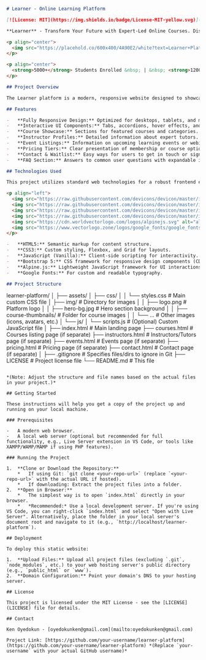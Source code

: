```markdown
# Learner - Online Learning Platform

[![License: MIT](https://img.shields.io/badge/License-MIT-yellow.svg)](https://opensource.org/licenses/MIT)

**Learner** - Transform Your Future with Expert-Led Online Courses. Discover thousands of high-quality courses designed by industry professionals. Learn at your own pace, gain in-demand skills, and advance your career from anywhere in the world.

<p align="center">
  <img src="https://placehold.co/600x400/4A90E2/white?text=Learner+Platform" alt="Learner Platform Banner" width="100%">
</p>

<p align="center">
  <strong>5000+</strong> Students Enrolled &nbsp; | &nbsp; <strong>1200+</strong> Expert-Led Courses &nbsp; | &nbsp; <strong>98%</strong> Success Rate
</p>

## Project Overview

The Learner platform is a modern, responsive website designed to showcase online courses and learning resources. It provides an intuitive interface for users to explore course offerings, learn about expert instructors, and get information about platform features.

## Features

-   **Fully Responsive Design:** Optimized for desktops, tablets, and mobile devices.
-   **Interactive UI Components:** Tabs, accordions, hover effects, and smooth scrolling.
-   **Course Showcase:** Sections for featured courses and categories.
-   **Instructor Profiles:** Detailed information about expert tutors.
-   **Event Listings:** Information on upcoming learning events or webinars.
-   **Pricing Tiers:** Clear presentation of membership or course options.
-   **Contact & Waitlist:** Easy ways for users to get in touch or sign up for updates.
-   **FAQ Section:** Answers to common user questions with expandable items.

## Technologies Used

This project utilizes standard web technologies for a robust frontend experience.

<p align="left">
  <img src="https://raw.githubusercontent.com/devicons/devicon/master/icons/html5/html5-original-wordmark.svg" alt="html5" width="40" height="40"/>
  <img src="https://raw.githubusercontent.com/devicons/devicon/master/icons/css3/css3-original-wordmark.svg" alt="css3" width="40" height="40"/>
  <img src="https://raw.githubusercontent.com/devicons/devicon/master/icons/javascript/javascript-original.svg" alt="javascript" width="40" height="40"/>
  <img src="https://raw.githubusercontent.com/devicons/devicon/master/icons/bootstrap/bootstrap-plain-wordmark.svg" alt="bootstrap" width="40" height="40"/>
  <img src="https://cdn.worldvectorlogo.com/logos/alpinejs.svg" alt="alpinejs" width="40" height="40"/>
  <img src="https://www.vectorlogo.zone/logos/google_fonts/google_fonts-icon.svg" alt="googlefonts" width="40" height="40"/>
</p>

-   **HTML5:** Semantic markup for content structure.
-   **CSS3:** Custom styling, Flexbox, and Grid for layouts.
-   **JavaScript (Vanilla):** Client-side scripting for interactivity.
-   **Bootstrap 5:** CSS framework for responsive design components (CDN).
-   **Alpine.js:** Lightweight JavaScript framework for UI interactions (CDN).
-   **Google Fonts:** For custom and readable typography.

## Project Structure

```
learner-platform/
│
├── assets/
│   ├── css/
│   │   └── styles.css          # Main custom CSS file
│   ├── img/                    # Directory for images
│   │   ├── logo.png            # Platform logo
│   │   ├── hero-bg.jpg         # Hero section background
│   │   ├── course-thumbnails/  # Folder for course images
│   │   └── ...                 # Other images (icons, avatars, etc.)
│   └── js/
│       └── scripts.js          # (Optional) Custom JavaScript file
│
├── index.html                 # Main landing page
├── courses.html               # Courses listing page (if separate)
├── instructors.html           # Instructors/Tutors page (if separate)
├── events.html                # Events page (if separate)
├── pricing.html               # Pricing page (if separate)
├── contact.html               # Contact page (if separate)
│
├── .gitignore                 # Specifies files/dirs to ignore in Git
├── LICENSE                    # Project license file
└── README.md                  # This file
```

*(Note: Adjust the structure and file names based on the actual files in your project.)*

## Getting Started

These instructions will help you get a copy of the project up and running on your local machine.

### Prerequisites

-   A modern web browser.
-   A local web server (optional but recommended for full functionality, e.g., Live Server extension in VS Code, or tools like XAMPP/WAMP/MAMP if using PHP features).

### Running the Project

1.  **Clone or Download the Repository:**
    *   If using Git: `git clone <your-repo-url>` (replace `<your-repo-url>` with the actual URL if hosted).
    *   If downloading: Extract the project files into a folder.
2.  **Open in Browser:**
    *   The simplest way is to open `index.html` directly in your browser.
    *   *Recommended:* Use a local development server. If you're using VS Code, you can right-click `index.html` and select "Open with Live Server". Alternatively, place the folder in your local server's document root and navigate to it (e.g., `http://localhost/learner-platform`).

## Deployment

To deploy this static website:

1.  **Upload Files:** Upload all project files (excluding `.git`, `node_modules`, etc.) to your web hosting server's public directory (e.g., `public_html` or `www`).
2.  **Domain Configuration:** Point your domain's DNS to your hosting server.

## License

This project is licensed under the MIT License - see the [LICENSE](LICENSE) file for details.

## Contact

Ken Oyedokun - [oyedokunken@gmail.com](mailto:oyedokunken@gmail.com)

Project Link: [https://github.com/your-username/learner-platform](https://github.com/your-username/learner-platform) *(Replace `your-username` with your actual GitHub username)*
```

